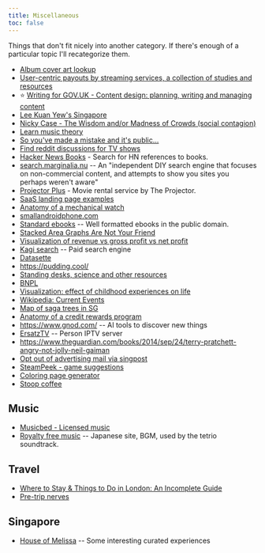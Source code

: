 ```yaml
---
title: Miscellaneous
toc: false
---
```

Things that don't fit nicely into another category. If there's enough of a particular topic I'll recategorize them.

- [Album cover art lookup](https://www.covermytunes.com/)
- [User-centric payouts by streaming services, a collection of studies and resources](https://musically.com/2020/05/13/what-are-user-centric-music-streaming-payouts/)
- :star: [Writing for GOV.UK - Content design: planning, writing and managing content](https://www.gov.uk/guidance/content-design/writing-for-gov-uk)
- [Lee Kuan Yew's Singapore](https://palladiummag.com/2020/08/13/the-true-story-of-lee-kuan-yews-singapore/)
- [Nicky Case - The Wisdom and/or Madness of Crowds (social contagion)](https://ncase.me/crowds/)
- [Learn music theory](https://www.musictheory.net/lessons)
- [So you've made a mistake and it's public...](https://meta.wikimedia.org/wiki/So_you've_made_a_mistake_and_it's_public...)
- [Find reddit discussions for TV shows](https://www.redditdiscuss.com/)
- [Hacker News Books](https://hackernewsbooks.com/) - Search for HN references to books.
- [search.marginalia.nu](https://search.marginalia.nu/explore/random) -- An "independent DIY search engine that focuses on non-commercial content, and attempts to show you sites you perhaps weren't aware"
- [Projector Plus](https://theprojector.sg/themes/now-on-vod/) - Movie rental service by The Projector.
- [SaaS landing page examples](https://saaslandingpage.com/)
- [Anatomy of a mechanical watch](https://ciechanow.ski/mechanical-watch/)
- [smallandroidphone.com](https://smallandroidphone.com/)
- [Standard ebooks](https://standardebooks.org/ebooks) -- Well formatted ebooks in the public domain.
- [Stacked Area Graphs Are Not Your Friend](https://everydayanalytics.ca/2014/08/stacked-area-graphs-are-not-your-friend.html)
- [Visualization of revenue vs gross profit vs net profit](https://www.visualcapitalist.com/cp/big-tech-revenue-profit-by-company/)
- [Kagi search](https://kagi.com/) -- Paid search engine
- [Datasette](https://datasette.io/)
- https://pudding.cool/
- [Standing desks, science and other resources](https://www.reddit.com/r/StandingDesk/comments/ntb5pn/my_thoughts_after_owning_a_standing_desk_for_3/)
- [BNPL](https://www.bitsaboutmoney.com/archive/buy-now-pay-later/)
- [Visualization: effect of childhood experiences on life](https://pudding.cool/2024/03/teenagers/)
- [Wikipedia: Current Events](https://en.wikipedia.org/wiki/Portal:Current_events)
- [Map of saga trees in SG](https://www.google.com/maps/d/u/0/viewer?mid=1yF1gMCZhBaeEouT9GB-7bQqXmuw&g_ep=CAISBjYuODIuNBgAIN1iQgJTRw%3D%3D&g_st=ic&ll=1.325120244712371%2C103.88081993510957&z=12)
- [Anatomy of a credit rewards program](https://www.bitsaboutmoney.com/archive/anatomy-of-credit-card-rewards-programs/)
- https://www.gnod.com/ -- AI tools to discover new things
- [ErsatzTV](https://ersatztv.org/) -- Person IPTV server
- https://www.theguardian.com/books/2014/sep/24/terry-pratchett-angry-not-jolly-neil-gaiman
- [Opt out of advertising mail via singpost](https://crmint.singpost.com/spcontactus)
- [SteamPeek - game suggestions](https://steampeek.hu/)
- [Coloring page generator](https://color.lol/)
- [Stoop coffee](https://supernuclear.substack.com/p/stoop-coffee-how-a-simple-idea-transformed)

## Music

- [Musicbed - Licensed music](https://www.musicbed.com)
- [Royalty free music](https://www.hurtrecord.com/bgm/) -- Japanese site, BGM, used by the tetrio soundtrack.

## Travel

- [Where to Stay & Things to Do in London: An Incomplete Guide](https://randomlylondon.com/london-guide/)
- [Pre-trip nerves](https://www.reddit.com/r/solotravel/comments/tax2b5/leaving_for_my_first_solo_trip_to_budapest/)

## Singapore

- [House of Melissa](https://www.houseofmelissa.com.sg/) -- Some interesting curated experiences
